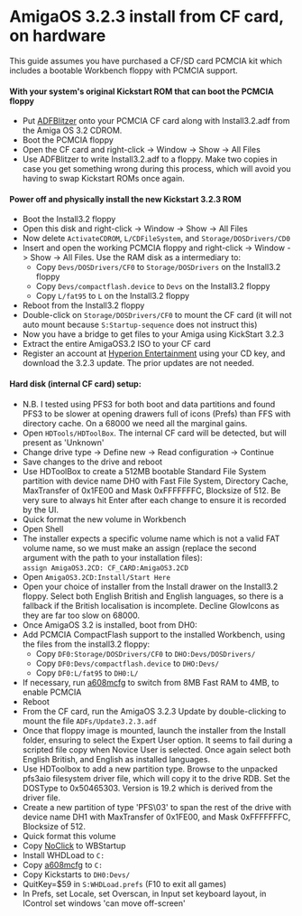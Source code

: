 # AmigaOS 3.2.3 install from CF card, on hardware

This guide assumes you have purchased a CF/SD card PCMCIA kit which includes a bootable Workbench floppy with PCMCIA support.

#### With your system's original Kickstart ROM that can boot the PCMCIA floppy
- Put [ADFBlitzer](https://aminet.net/package/disk/misc/adfblitzer) onto your PCMCIA CF card along with Install3.2.adf from the Amiga OS 3.2 CDROM.
- Boot the PCMCIA floppy
- Open the CF card and right-click -> Window -> Show -> All Files
- Use ADFBlitzer to write Install3.2.adf to a floppy. Make two copies in case you get something wrong during this process, which will avoid you having to swap Kickstart ROMs once again.

#### Power off and physically install the new Kickstart 3.2.3 ROM
- Boot the Install3.2 floppy
- Open this disk and right-click -> Window -> Show -> All Files
- Now delete `ActivateCDROM`, `L/CDFileSystem`, and `Storage/DOSDrivers/CD0`
- Insert and open the working PCMCIA floppy and right-click -> Window -> Show -> All Files. Use the RAM disk as a intermediary to:
    - Copy `Devs/DOSDrivers/CF0` to `Storage/DOSDrivers` on the Install3.2 floppy
    - Copy `Devs/compactflash.device` to `Devs` on the Install3.2 floppy
    - Copy `L/fat95` to `L` on the Install3.2 floppy
- Reboot from the Install3.2 floppy
- Double-click on `Storage/DOSDrivers/CF0` to mount the CF card (it will not auto mount because `S:Startup-sequence` does not instruct this)
- Now you have a bridge to get files to your Amiga using KickStart 3.2.3
- Extract the entire AmigaOS3.2 ISO to your CF card
- Register an account at [Hyperion Entertainment](https://www.hyperion-entertainment.com/) using your CD key, and download the 3.2.3 update. The prior updates are not needed.

#### Hard disk (internal CF card) setup:
- N.B. I tested using PFS3 for both boot and data partitions and found PFS3 to be slower at opening drawers full of icons (Prefs) than FFS with directory cache. On a 68000 we need all the marginal gains.
- Open `HDTools/HDToolBox`. The internal CF card will be detected, but will present as 'Unknown'
- Change drive type -> Define new -> Read configuration -> Continue
- Save changes to the drive and reboot
- Use HDToolBox to create a 512MB bootable Standard File System partition with device name DH0 with Fast File System, Directory Cache, MaxTransfer of 0x1FE00 and Mask 0xFFFFFFFC, Blocksize of 512. Be very sure to always hit Enter after each change to ensure it is recorded by the UI.
- Quick format the new volume in Workbench
- Open Shell
- The installer expects a specific volume name which is not a valid FAT volume name, so we must make an assign (replace the second argument with the path to your installation files):   
  `assign AmigaOS3.2CD: CF_CARD:AmigaOS3.2CD`
- Open `AmigaOS3.2CD:Install/Start Here`
- Open your choice of installer from the Install drawer on the Install3.2 floppy. Select both English British and English languages, so there is a fallback if the British localisation is incomplete. Decline GlowIcons as they are far too slow on 68000.
- Once AmigaOS 3.2 is installed, boot from DH0:
- Add PCMCIA CompactFlash support to the installed Workbench, using the files from the install3.2 floppy:
    - Copy `DF0:Storage/DOSDrivers/CF0` to `DHO:Devs/DOSDrivers/`
    - Copy `DF0:Devs/compactflash.device` to `DHO:Devs/`
    - Copy `DF0:L/fat95` to `DH0:L/`
- If necessary, run [a608mcfg](http://wiki.archi-tech.com.pl/pl/A608mini) to switch from 8MB Fast RAM to 4MB, to enable PCMCIA
- Reboot
- From the CF card, run the AmigaOS 3.2.3 Update by double-clicking to mount the file `ADFs/Update3.2.3.adf`
- Once that floppy image is mounted, launch the installer from the Install folder, ensuring to select the Expert User option. It seems to fail during a scripted file copy when Novice User is selected. Once again select both English British, and English as installed languages.
- Use HDToolbox to add a new partition type. Browse to the unpacked pfs3aio filesystem driver file, which will copy it to the drive RDB. Set the DOSType to 0x50465303. Version is 19.2 which is derived from the driver file.
- Create a new partition of type 'PFS\03' to span the rest of the drive with device name DH1 with MaxTransfer of 0x1FE00, and Mask 0xFFFFFFFC, Blocksize of 512.
- Quick format this volume
- Copy [NoClick](https://aminet.net/package/util/cdity/noclick20_usr) to WBStartup
- Install WHDLoad to `C:`
- Copy [a608mcfg](http://wiki.archi-tech.com.pl/pl/A608mini) to `C:`
- Copy Kickstarts to `DH0:Devs/`
- QuitKey=$59 in `S:WHDLoad.prefs` (F10 to exit all games)
- In Prefs, set Locale, set Overscan, in Input set keyboard layout, in IControl set windows 'can move off-screen'
